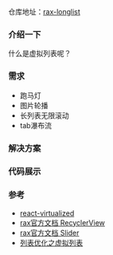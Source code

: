 仓库地址：[rax-longlist](https://github.com/XingGuoZM/native-module/tree/master/rax-longlist) 
### 介绍一下  
什么是虚拟列表呢？

### 需求  
- 跑马灯  
- 图片轮播  
- 长列表无限滚动  
- tab瀑布流  

### 解决方案  

### 代码展示  


### 参考  
- [react-virtualized](https://github.com/bvaughn/react-virtualized)  
- [rax官方文档 RecyclerView](https://rax.js.org/docs/components/recyclerview)  
- [rax官方文档 Slider](https://rax.js.org/docs/components/slider)  
- [列表优化之虚拟列表](https://www.jianshu.com/p/39404c94dbd0)  